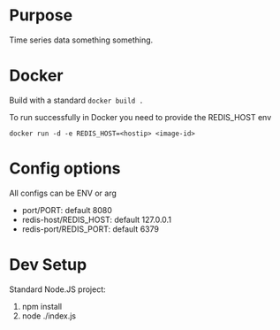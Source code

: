 
# Purpose

Time series data something something.

# Docker

Build with a standard `docker build .`

To run successfully in Docker you need to provide the REDIS_HOST env

`docker run -d -e REDIS_HOST=<hostip> <image-id>`

# Config options

All configs can be ENV or arg
- port/PORT: default 8080
- redis-host/REDIS_HOST: default 127.0.0.1
- redis-port/REDIS_PORT: default 6379

# Dev Setup

Standard Node.JS project:
1. npm install
2. node ./index.js

